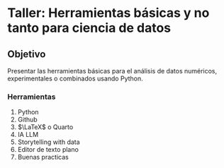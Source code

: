 # Taller: Herramientas básicas __y no tanto__  para ciencia de datos


## Objetivo
Presentar las herramientas básicas para el análisis de datos numéricos, experimentales o combinados usando Python.

### Herramientas
1. Python
1. Github
1. $\LaTeX$ o Quarto
1. IA LLM
1. Storytelling with data
1. Editor de texto plano
1. Buenas practicas

